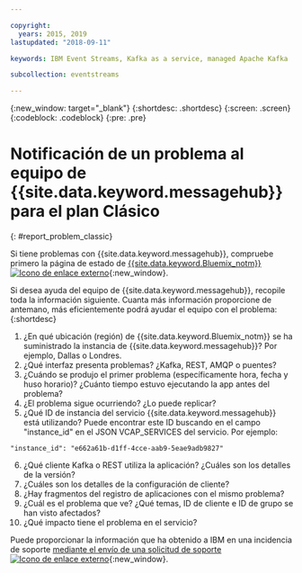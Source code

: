 ```yaml
---

copyright:
  years: 2015, 2019
lastupdated: "2018-09-11"

keywords: IBM Event Streams, Kafka as a service, managed Apache Kafka

subcollection: eventstreams

---
```


{:new_window: target="_blank"}
{:shortdesc: .shortdesc}
{:screen: .screen}
{:codeblock: .codeblock}
{:pre: .pre}



# Notificación de un problema al equipo de {{site.data.keyword.messagehub}} para el plan Clásico
{: #report_problem_classic}

Si tiene problemas con {{site.data.keyword.messagehub}}, compruebe primero la página de estado de [{{site.data.keyword.Bluemix_notm}} ![Icono de enlace externo](../../icons/launch-glyph.svg "Icono de enlace externo")](https://cloud.ibm.com/status?selected=status){:new_window}. 

Si desea ayuda del equipo de {{site.data.keyword.messagehub}}, recopile toda la información siguiente. Cuanta más información proporcione de antemano, más eficientemente podrá ayudar el equipo con el problema:
{:shortdesc}

1. ¿En qué ubicación (región) de {{site.data.keyword.Bluemix_notm}} se ha suministrado la instancia de {{site.data.keyword.messagehub}}?  Por ejemplo, Dallas o Londres. 
2. ¿Qué interfaz presenta problemas? ¿Kafka, REST, AMQP o puentes?
3. ¿Cuándo se produjo el primer problema (específicamente hora, fecha y huso horario)? ¿Cuánto tiempo estuvo ejecutando la app antes del problema?
4. ¿El problema sigue ocurriendo? ¿Lo puede replicar?
5. ¿Qué ID de instancia del servicio {{site.data.keyword.messagehub}} está utilizando? 
Puede encontrar este ID buscando en el campo "instance_id" en el JSON VCAP_SERVICES del servicio. Por ejemplo:
 ```
 "instance_id": "e662a61b-d1ff-4cce-aab9-5eae9adb9827"
 ```
6. ¿Qué cliente Kafka o REST utiliza la aplicación? ¿Cuáles son los detalles de la versión?
7. ¿Cuáles son los detalles de la configuración de cliente?
8. ¿Hay fragmentos del registro de aplicaciones con el mismo problema?
9. ¿Cuál es el problema que ve? ¿Qué temas, ID de cliente e ID de grupo se han visto afectados?
10. ¿Qué impacto tiene el problema en el servicio?


Puede proporcionar la información que ha obtenido a IBM en una incidencia de soporte [mediante el envío de una solicitud de soporte ![Icono de enlace externo](../../icons/launch-glyph.svg "Icono de enlace externo")](/docs/get-support?topic=get-support-getting-customer-support#using-avatar){:new_window}.










